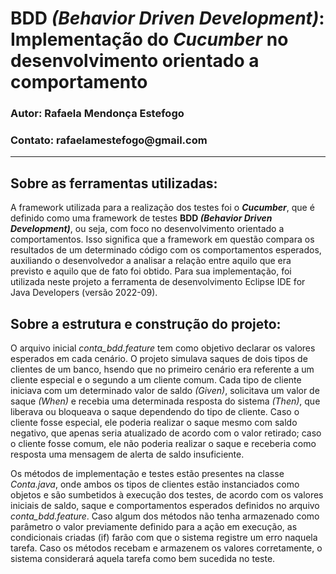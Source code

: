 <h1>BDD <i>(Behavior Driven Development)</i>: Implementação do <i>Cucumber</i> no desenvolvimento orientado a comportamento</h1>
<h3>Autor: Rafaela Mendonça Estefogo</h3>
<h3>Contato: rafaelamestefogo@gmail.com</h3>
<hr>

<h2>Sobre as ferramentas utilizadas:</h2>
  <p>A framework utilizada para a realização dos testes foi o <b><i>Cucumber</i></b>, que é definido como uma framework de testes <b>BDD <i>(Behavior Driven Development)</i></b>, ou seja, com foco no desenvolvimento orientado a comportamentos. Isso significa que a framework em questão compara os resultados de um determinado código com os comportamentos esperados, auxiliando o desenvolvedor a analisar a relação entre aquilo que era previsto e aquilo que de fato foi obtido. Para sua implementação, foi utilizada neste projeto a ferramenta de desenvolvimento Eclipse IDE for Java Developers (versão 2022-09).</p>

<h2>Sobre a estrutura e construção do projeto:</h2>
  <p>O arquivo inicial <i>conta_bdd.feature</i> tem como objetivo declarar os valores esperados em cada cenário. O projeto simulava saques de dois tipos de clientes de um banco, hsendo que no primeiro cenário era referente a um cliente especial e o segundo a um cliente comum. Cada tipo de cliente iniciava com um determinado valor de saldo <i>(Given)</i>, solicitava um valor de saque <i>(When)</i> e recebia uma determinada resposta do sistema <i>(Then)</i>, que liberava ou bloqueava o saque dependendo do tipo de cliente. Caso o cliente fosse especial, ele poderia realizar o saque mesmo com saldo negativo, que apenas seria atualizado de acordo com o valor retirado; caso o cliente fosse comum, ele não poderia realizar o saque e receberia como resposta uma mensagem de alerta de saldo insuficiente.</p>
   <p>Os métodos de implementação e testes estão presentes na classe <i>Conta.java</i>, onde ambos os tipos de clientes estão instanciados como objetos e são sumbetidos à execução dos testes, de acordo com os valores iniciais de saldo, saque e comportamentos esperados definidos no arquivo <i>conta_bdd.feature</i>. Caso algum dos métodos não tenha armazenado como parâmetro o valor previamente definido para a ação em execução, as condicionais criadas (if) farão com que o sistema registre um erro naquela tarefa. Caso os métodos recebam e armazenem os valores corretamente, o sistema considerará aquela tarefa como bem sucedida no teste.</p>
